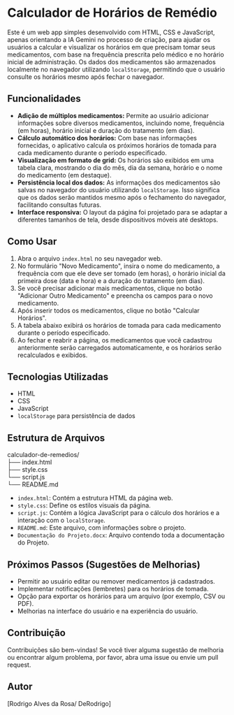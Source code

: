 # Calculador de Horários de Remédio

Este é um web app simples desenvolvido com HTML, CSS e JavaScript, apenas orientando a IA Gemini no processo de criação, para ajudar os usuários a calcular e visualizar os horários em que precisam tomar seus medicamentos, 
com base na frequência prescrita pelo médico e no horário inicial de administração. Os dados dos medicamentos 
são armazenados localmente no navegador utilizando `localStorage`, permitindo que o usuário consulte os horários mesmo após fechar o navegador.

## Funcionalidades

* **Adição de múltiplos medicamentos:** Permite ao usuário adicionar informações sobre diversos medicamentos, incluindo nome, frequência (em horas), horário inicial e duração do tratamento (em dias).
* **Cálculo automático dos horários:** Com base nas informações fornecidas, o aplicativo calcula os próximos horários de tomada para cada medicamento durante o período especificado.
* **Visualização em formato de grid:** Os horários são exibidos em uma tabela clara, mostrando o dia do mês, dia da semana, horário e o nome do medicamento (em destaque).
* **Persistência local dos dados:** As informações dos medicamentos são salvas no navegador do usuário utilizando `localStorage`. Isso significa que os dados serão mantidos mesmo após o fechamento do navegador, facilitando consultas futuras.
* **Interface responsiva:** O layout da página foi projetado para se adaptar a diferentes tamanhos de tela, desde dispositivos móveis até desktops.

## Como Usar

1.  Abra o arquivo `index.html` no seu navegador web.
2.  No formulário "Novo Medicamento", insira o nome do medicamento, a frequência com que ele deve ser tomado (em horas), o horário inicial da primeira dose (data e hora) e a duração do tratamento (em dias).
3.  Se você precisar adicionar mais medicamentos, clique no botão "Adicionar Outro Medicamento" e preencha os campos para o novo medicamento.
4.  Após inserir todos os medicamentos, clique no botão "Calcular Horários".
5.  A tabela abaixo exibirá os horários de tomada para cada medicamento durante o período especificado.
6.  Ao fechar e reabrir a página, os medicamentos que você cadastrou anteriormente serão carregados automaticamente, e os horários serão recalculados e exibidos.

## Tecnologias Utilizadas

* HTML
* CSS
* JavaScript
* `localStorage` para persistência de dados

## Estrutura de Arquivos

calculador-de-remedios/\
├── index.html\
├── style.css\
└── script.js\
└── README.md


* `index.html`: Contém a estrutura HTML da página web.
* `style.css`: Define os estilos visuais da página.
* `script.js`: Contém a lógica JavaScript para o cálculo dos horários e a interação com o `localStorage`.
* `README.md`: Este arquivo, com informações sobre o projeto.
* `Documentação do Projeto.docx`: Arquivo contendo toda a documentação do Projeto.

## Próximos Passos (Sugestões de Melhorias)

* Permitir ao usuário editar ou remover medicamentos já cadastrados.
* Implementar notificações (lembretes) para os horários de tomada.
* Opção para exportar os horários para um arquivo (por exemplo, CSV ou PDF).
* Melhorias na interface do usuário e na experiência do usuário.

## Contribuição

Contribuições são bem-vindas! Se você tiver alguma sugestão de melhoria ou encontrar algum problema, por favor, abra uma issue ou envie um pull request.

## Autor

[Rodrigo Alves da Rosa/ DeRodrigo]
